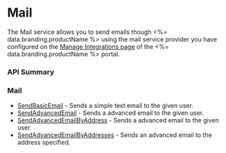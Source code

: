 # Mail

The Mail service allows you to send emails though <%= data.branding.productName %> using the mail service provider you have configured on the [Manage Integrations page](https://portal.braincloudservers.com/admin/dashboard#/development/integrations-manage-integrations) of the <%= data.branding.productName %> portal.

### API Summary

### Mail

-   [SendBasicEmail](/api/s2s/mail/sendbasicemail) - Sends a simple text email to the given user.
-   [SendAdvancedEmail](/api/s2s/mail/sendadvancedemail) - Sends a advanced email to the given user.
-   [SendAdvancedEmailByAddress](/api/s2s/mail/sendadvancedemailbyaddress) - Sends a advanced email to the given user.
-   [SendAdvancedEmailByAddresses](/api/capi/mail/sendadvancedemailbyaddresses) - Sends an advanced email to the address specified.

<DocCardList />
